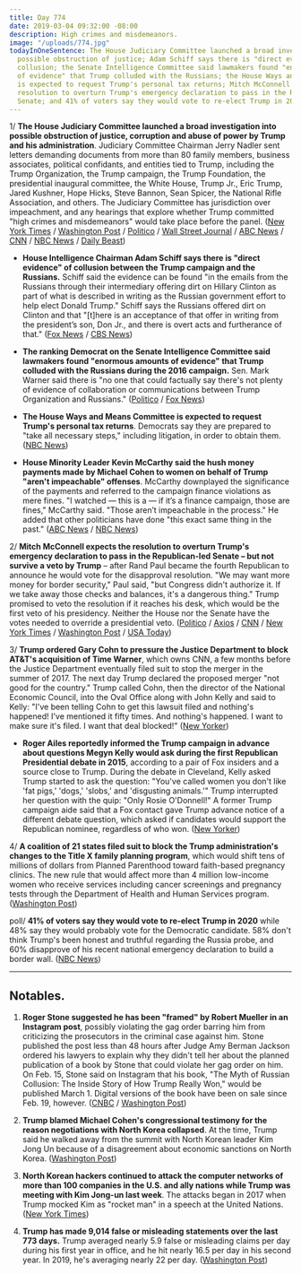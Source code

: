 ```yaml
---
title: Day 774
date: 2019-03-04 09:32:00 -08:00
description: High crimes and misdemeanors.
image: "/uploads/774.jpg"
todayInOneSentence: The House Judiciary Committee launched a broad investigation into
  possible obstruction of justice; Adam Schiff says there is "direct evidence" of
  collusion; the Senate Intelligence Committee said lawmakers found "enormous amounts
  of evidence" that Trump colluded with the Russians; the House Ways and Means Committee
  is expected to request Trump's personal tax returns; Mitch McConnell expects the
  resolution to overturn Trump's emergency declaration to pass in the Republican-led
  Senate; and 41% of voters say they would vote to re-elect Trump in 2020.
---
```


1/ **The House Judiciary Committee launched a broad investigation into possible obstruction of justice, corruption and abuse of power by Trump and his administration**. Judiciary Committee Chairman Jerry Nadler sent letters demanding documents from more than 80 family members, business associates, political confidants, and entities tied to Trump, including the Trump Organization, the Trump campaign, the Trump Foundation, the presidential inaugural committee, the White House, Trump Jr., Eric Trump, Jared Kushner, Hope Hicks, Steve Bannon, Sean Spicer, the National Rifle Association, and others. The Judiciary Committee has jurisdiction over impeachment, and any hearings that explore whether Trump committed "high crimes and misdemeanors" would take place before the panel. ([New York Times](https://www.nytimes.com/2019/03/04/us/politics/trump-obstruction.html) / [Washington Post](https://www.washingtonpost.com/powerpost/house-democrats-demand-documents-from-more-than-80-people-and-institutions-affiliated-with-trump/2019/03/04/51c249ec-3e87-11e9-922c-64d6b7840b82_story.html) / [Politico](https://www.politico.com/story/2019/03/04/nadler-trump-investigation-1201488) / [Wall Street Journal](https://www.wsj.com/articles/house-judiciary-committee-to-seek-documents-from-trumps-sons-longtime-financial-chief-11551634807) / [ABC News](https://abcnews.go.com/Politics/house-democrats-launch-wide-ranging-obstruction-justice-probe/story?id=61457750) / [CNN](https://www.cnn.com/2019/03/04/politics/congress-investigates-obstruction-justice-jerry-nadler/index.html) / [NBC News](https://www.nbcnews.com/politics/congress/house-judiciary-committee-launches-investigation-potential-trump-abuses-n978966) / [Daily Beast](https://www.thedailybeast.com/house-judiciary-committee-demands-documents-from-nearly-everyone-in-trumpworld))

* **House Intelligence Chairman Adam Schiff says there is "direct evidence" of collusion between the Trump campaign and the Russians.** Schiff said the evidence can be found "in the emails from the Russians through their intermediary offering dirt on Hillary Clinton as part of what is described in writing as the Russian government effort to help elect Donald Trump." Schiff says the Russians offered dirt on Clinton and that "\[t\]here is an acceptance of that offer in writing from the president’s son, Don Jr., and there is overt acts and furtherance of that." ([Fox News](https://www.foxnews.com/politics/schiff-says-there-is-direct-evidence-of-collusion-between-trump-campaign-and-russia) / [CBS News](https://www.cbsnews.com/video/rep-adam-schiff-says-plenty-of-evidence-of-russia-collusion/))

* **The ranking Democrat on the Senate Intelligence Committee said lawmakers found "enormous amounts of evidence" that Trump colluded with the Russians during the 2016 campaign.** Sen. Mark Warner said there is "no one that could factually say there's not plenty of evidence of collaboration or communications between Trump Organization and Russians." ([Politico](https://www.politico.com/story/2019/03/03/mark-warner-trump-russia-collusion-1200571) / [Fox News](https://www.foxnews.com/politics/mark-warner-says-theres-enormous-evidence-of-russia-trump-collusion))

* **The House Ways and Means Committee is expected to request Trump's personal tax returns**. Democrats say they are prepared to "take all necessary steps," including litigation, in order to obtain them. ([NBC News](https://www.nbcnews.com/politics/congress/house-democrats-prepare-effort-request-trump-tax-returns-n978246))

* **House Minority Leader Kevin McCarthy said the hush money payments made by Michael Cohen to women on behalf of Trump "aren't impeachable" offenses**. McCarthy downplayed the significance of the payments and referred to the campaign finance violations as mere fines. "I watched — this is a — if it’s a finance campaign, those are fines," McCarthy said. "Those aren’t impeachable in the process." He added that other politicians have done "this exact same thing in the past." ([ABC News](https://abcnews.go.com/Politics/show-president-impeached-house-minority-leader-kevin-mccarthy/story?id=61430844) / [NBC News](https://www.nbcnews.com/politics/congress/mccarthy-says-hush-payments-aren-t-impeachable-offenses-n978661))

2/ **Mitch McConnell expects the resolution to overturn Trump's emergency declaration to pass in the Republican-led Senate – but not survive a veto by Trump** – after Rand Paul became the fourth Republican to announce he would vote for the disapproval resolution. "We may want more money for border security," Paul said, "but Congress didn't authorize it. If we take away those checks and balances, it's a dangerous thing." Trump promised to veto the resolution if it reaches his desk, which would be the first veto of his presidency. Neither the House nor the Senate have the votes needed to override a presidential veto. ([Politico](https://www.politico.com/story/2019/03/03/rand-paul-trump-national-emergency-1200372) / [Axios](https://www.axios.com/rand-paul-supports-resolution-block-trumps-emergency-declaration-3ddfdfbf-e11c-4362-b897-3191c8d3e148.html) / [CNN](https://www.cnn.com/2019/03/03/politics/rand-paul-trump-national-emergency-declaration/index.html) / [New York Times](https://www.nytimes.com/2019/03/03/us/politics/national-emergency-vote-republicans-rand-paul.html) / [Washington Post](https://www.washingtonpost.com/powerpost/mcconnell-measure-to-block-trumps-national-emergency-has-enough-votes-to-pass-senate/2019/03/04/f61a1a3c-3e9c-11e9-922c-64d6b7840b82_story.html) / [USA Today](https://www.usatoday.com/story/news/politics/2019/03/04/mitch-mcconnell-says-senate-vote-against-trump-national-emergency/3057715002/))

3/ **Trump ordered Gary Cohn to pressure the Justice Department to block AT&T's acquisition of Time Warner**, which owns CNN, a few months before the Justice Department eventually filed suit to stop the merger in the summer of 2017. The next day Trump declared the proposed merger "not good for the country." Trump called Cohn, then the director of the National Economic Council, into the Oval Office along with John Kelly and said to Kelly: "I've been telling Cohn to get this lawsuit filed and nothing's happened! I've mentioned it fifty times. And nothing's happened. I want to make sure it's filed. I want that deal blocked!" ([New Yorker](https://www.newyorker.com/magazine/2019/03/11/the-making-of-the-fox-news-white-house))

* **Roger Ailes reportedly informed the Trump campaign in advance about questions Megyn Kelly would ask during the first Republican Presidential debate in 2015**, according to a pair of Fox insiders and a source close to Trump. During the debate in Cleveland, Kelly asked Trump started to ask the question: "You've called women you don't like 'fat pigs,' 'dogs,' 'slobs,' and 'disgusting animals.'" Trump interrupted her question with the quip: "Only Rosie O'Donnell!" A former Trump campaign aide said that a Fox contact gave Trump advance notice of a different debate question, which asked if candidates would support the Republican nominee, regardless of who won. ([New Yorker](https://www.newyorker.com/magazine/2019/03/11/the-making-of-the-fox-news-white-house))

4/ **A coalition of 21 states filed suit to block the Trump administration's changes to the Title X family planning program**, which would shift tens of millions of dollars from Planned Parenthood toward faith-based pregnancy clinics. The new rule that would affect more than 4 million low-income women who receive services including cancer screenings and pregnancy tests through the Department of Health and Human Services program. ([Washington Post](https://www.washingtonpost.com/health/2019/03/04/california-files-suit-block-trump-administrations-abortion-gag-rule-family-planning-program/))

poll/ **41% of voters say they would vote to re-elect Trump in 2020** while 48% say they would probably vote for the Democratic candidate. 58% don't think Trump's been honest and truthful regarding the Russia probe, and 60% disapprove of his recent national emergency declaration to build a border wall. ([NBC News](https://www.nbcnews.com/politics/meet-the-press/nbc-news-wsj-poll-2020-race-will-be-uphill-trump-n978331))

---

## Notables.

1. **Roger Stone suggested he has been "framed" by Robert Mueller in an Instagram post**, possibly violating the gag order barring him from criticizing the prosecutors in the criminal case against him. Stone published the post less than 48 hours after Judge Amy Berman Jackson ordered his lawyers to explain why they didn't tell her about the planned publication of a book by Stone that could violate her gag order on him. On Feb. 15, Stone said on Instagram that his book, "The Myth of Russian Collusion: The Inside Story of How Trump Really Won," would be published March 1. Digital versions of the book have been on sale since Feb. 19, however. ([CNBC](https://www.cnbc.com/2019/03/03/roger-stone-suggests-robert-mueller-framed-him-despite-gag-order.html) / [Washington Post](https://www.washingtonpost.com/local/legal-issues/roger-stone-attorneys-set-to-answer-to-us-judge-monday-for-new-book-amid-gag-order/2019/03/03/ce7b00f6-3dcd-11e9-a0d3-1210e58a94cf_story.html))

2. **Trump blamed Michael Cohen's congressional testimony for the reason negotiations with North Korea collapsed**. At the time, Trump said he walked away from the summit with North Korean leader Kim Jong Un because of a disagreement about economic sanctions on North Korea. ([Washington Post](https://www.washingtonpost.com/politics/trump-blames-cohen-testimony-for-failed-deal-with-north-korea/2019/03/03/4d11c082-3e26-11e9-a44b-42f4df262a4c_story.html))

3. **North Korean hackers continued to attack the computer networks of more than 100 companies in the U.S. and ally nations while Trump was meeting with Kim Jong-un last week**. The attacks began in 2017 when Trump mocked Kim as "rocket man" in a speech at the United Nations. ([New York Times](https://www.nytimes.com/2019/03/03/technology/north-korea-hackers-trump.html))

4. **Trump has made 9,014 false or misleading statements over the last 773 days.** Trump averaged nearly 5.9 false or misleading claims per day during his first year in office, and he hit nearly 16.5 per day in his second year. In 2019, he's averaging nearly 22 per day. ([Washington Post](http://www.washingtonpost.com/politics/2019/03/04/president-trump-has-made-false-or-misleading-claims-over-days/))